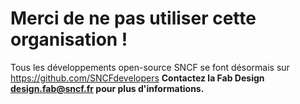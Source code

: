 # Merci de ne pas utiliser cette organisation !
Tous les développements open-source SNCF se font désormais sur https://github.com/SNCFdevelopers
**Contactez la Fab Design design.fab@sncf.fr pour plus d'informations.**
